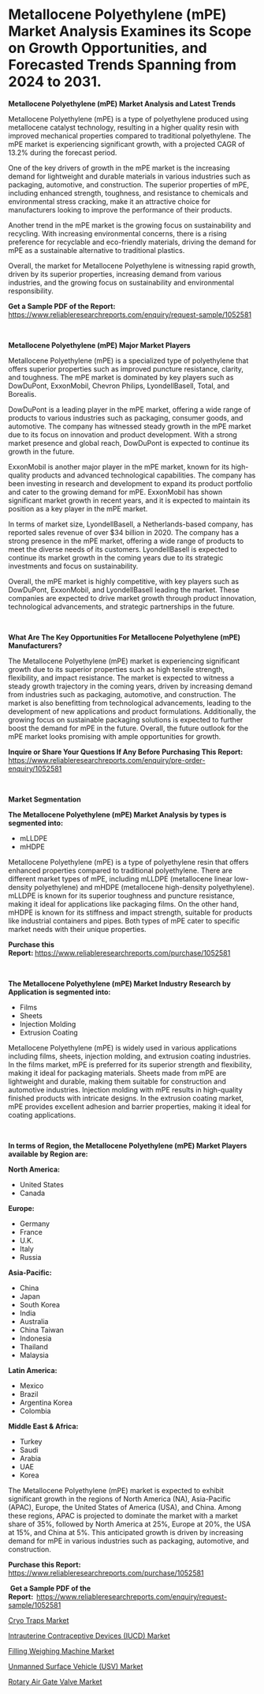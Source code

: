 <p><h1>Metallocene Polyethylene (mPE) Market Analysis Examines its Scope on Growth Opportunities, and Forecasted Trends Spanning from 2024 to 2031.</h1></p><p><strong>Metallocene Polyethylene (mPE) Market Analysis and Latest Trends</strong></p>
<p><p>Metallocene Polyethylene (mPE) is a type of polyethylene produced using metallocene catalyst technology, resulting in a higher quality resin with improved mechanical properties compared to traditional polyethylene. The mPE market is experiencing significant growth, with a projected CAGR of 13.2% during the forecast period. </p><p>One of the key drivers of growth in the mPE market is the increasing demand for lightweight and durable materials in various industries such as packaging, automotive, and construction. The superior properties of mPE, including enhanced strength, toughness, and resistance to chemicals and environmental stress cracking, make it an attractive choice for manufacturers looking to improve the performance of their products. </p><p>Another trend in the mPE market is the growing focus on sustainability and recycling. With increasing environmental concerns, there is a rising preference for recyclable and eco-friendly materials, driving the demand for mPE as a sustainable alternative to traditional plastics. </p><p>Overall, the market for Metallocene Polyethylene is witnessing rapid growth, driven by its superior properties, increasing demand from various industries, and the growing focus on sustainability and environmental responsibility.</p></p>
<p><strong>Get a Sample PDF of the Report:&nbsp;</strong> <a href="https://www.reliableresearchreports.com/enquiry/request-sample/1052581">https://www.reliableresearchreports.com/enquiry/request-sample/1052581</a></p>
<p>&nbsp;</p>
<p><strong>Metallocene Polyethylene (mPE) Major Market Players</strong></p>
<p><p>Metallocene Polyethylene (mPE) is a specialized type of polyethylene that offers superior properties such as improved puncture resistance, clarity, and toughness. The mPE market is dominated by key players such as DowDuPont, ExxonMobil, Chevron Philips, LyondellBasell, Total, and Borealis.</p><p>DowDuPont is a leading player in the mPE market, offering a wide range of products to various industries such as packaging, consumer goods, and automotive. The company has witnessed steady growth in the mPE market due to its focus on innovation and product development. With a strong market presence and global reach, DowDuPont is expected to continue its growth in the future.</p><p>ExxonMobil is another major player in the mPE market, known for its high-quality products and advanced technological capabilities. The company has been investing in research and development to expand its product portfolio and cater to the growing demand for mPE. ExxonMobil has shown significant market growth in recent years, and it is expected to maintain its position as a key player in the mPE market.</p><p>In terms of market size, LyondellBasell, a Netherlands-based company, has reported sales revenue of over $34 billion in 2020. The company has a strong presence in the mPE market, offering a wide range of products to meet the diverse needs of its customers. LyondellBasell is expected to continue its market growth in the coming years due to its strategic investments and focus on sustainability.</p><p>Overall, the mPE market is highly competitive, with key players such as DowDuPont, ExxonMobil, and LyondellBasell leading the market. These companies are expected to drive market growth through product innovation, technological advancements, and strategic partnerships in the future.</p></p>
<p>&nbsp;</p>
<p><strong>What Are The Key Opportunities For Metallocene Polyethylene (mPE) Manufacturers?</strong></p>
<p><p>The Metallocene Polyethylene (mPE) market is experiencing significant growth due to its superior properties such as high tensile strength, flexibility, and impact resistance. The market is expected to witness a steady growth trajectory in the coming years, driven by increasing demand from industries such as packaging, automotive, and construction. The market is also benefitting from technological advancements, leading to the development of new applications and product formulations. Additionally, the growing focus on sustainable packaging solutions is expected to further boost the demand for mPE in the future. Overall, the future outlook for the mPE market looks promising with ample opportunities for growth.</p></p>
<p><strong>Inquire or Share Your Questions If Any Before Purchasing This Report:</strong> <a href="https://www.reliableresearchreports.com/enquiry/pre-order-enquiry/1052581">https://www.reliableresearchreports.com/enquiry/pre-order-enquiry/1052581</a></p>
<p>&nbsp;</p>
<p><strong>Market Segmentation</strong></p>
<p><strong>The Metallocene Polyethylene (mPE) Market Analysis by types is segmented into:</strong></p>
<p><ul><li>mLLDPE</li><li>mHDPE</li></ul></p>
<p><p>Metallocene Polyethylene (mPE) is a type of polyethylene resin that offers enhanced properties compared to traditional polyethylene. There are different market types of mPE, including mLLDPE (metallocene linear low-density polyethylene) and mHDPE (metallocene high-density polyethylene). mLLDPE is known for its superior toughness and puncture resistance, making it ideal for applications like packaging films. On the other hand, mHDPE is known for its stiffness and impact strength, suitable for products like industrial containers and pipes. Both types of mPE cater to specific market needs with their unique properties.</p></p>
<p><strong>Purchase this Report:&nbsp;</strong><a href="https://www.reliableresearchreports.com/purchase/1052581">https://www.reliableresearchreports.com/purchase/1052581</a></p>
<p>&nbsp;</p>
<p><strong>The Metallocene Polyethylene (mPE) Market Industry Research by Application is segmented into:</strong></p>
<p><ul><li>Films</li><li>Sheets</li><li>Injection Molding</li><li>Extrusion Coating</li></ul></p>
<p><p>Metallocene Polyethylene (mPE) is widely used in various applications including films, sheets, injection molding, and extrusion coating industries. In the films market, mPE is preferred for its superior strength and flexibility, making it ideal for packaging materials. Sheets made from mPE are lightweight and durable, making them suitable for construction and automotive industries. Injection molding with mPE results in high-quality finished products with intricate designs. In the extrusion coating market, mPE provides excellent adhesion and barrier properties, making it ideal for coating applications.</p></p>
<p>&nbsp;</p>
<p><strong>In terms of Region, the Metallocene Polyethylene (mPE) Market Players available by Region are:</strong></p>
<p>
    <p> <strong> North America: </strong>
        <ul>
            <li>United States</li>
            <li>Canada</li>
        </ul>
        </p> 
    <p> <strong> Europe: </strong>
        <ul>
            <li>Germany</li>
            <li>France</li>
            <li>U.K.</li>
            <li>Italy</li>
            <li>Russia</li>
        </ul>
        </p> 
    <p> <strong> Asia-Pacific: </strong>
        <ul>
            <li>China</li>
            <li>Japan</li>
            <li>South Korea</li>
            <li>India</li>
            <li>Australia</li>
            <li>China Taiwan</li>
            <li>Indonesia</li>
            <li>Thailand</li>
            <li>Malaysia</li>
        </ul>
        </p> 
    <p> <strong> Latin America: </strong>
        <ul>
            <li>Mexico</li>
            <li>Brazil</li>
            <li>Argentina Korea</li>
            <li>Colombia</li>
        </ul>
        </p> 
    <p> <strong> Middle East & Africa: </strong>
        <ul>
            <li>Turkey</li>
            <li>Saudi</li>
            <li>Arabia</li>
            <li>UAE</li>
            <li>Korea</li>
        </ul>
    </p>
    </p>
<p><p>The Metallocene Polyethylene (mPE) market is expected to exhibit significant growth in the regions of North America (NA), Asia-Pacific (APAC), Europe, the United States of America (USA), and China. Among these regions, APAC is projected to dominate the market with a market share of 35%, followed by North America at 25%, Europe at 20%, the USA at 15%, and China at 5%. This anticipated growth is driven by increasing demand for mPE in various industries such as packaging, automotive, and construction.</p></p>
<p><strong>Purchase this Report: </strong><a href="https://www.reliableresearchreports.com/purchase/1052581">https://www.reliableresearchreports.com/purchase/1052581</a></p>
<p>&nbsp;<strong>Get a Sample PDF of the Report:&nbsp;&nbsp;</strong><a href="https://www.reliableresearchreports.com/enquiry/request-sample/1052581">https://www.reliableresearchreports.com/enquiry/request-sample/1052581</a></p>
<p><strong></strong></p>
<p><p><a href="https://medium.com/@dorinaprifti56/cryo-traps-market-trends-and-market-analysis-forecasted-for-period-2024-2031-88a07d0ec2e8">Cryo Traps Market</a></p><p><a href="https://github.com/suaretopek9/Market-Research-Report-List-1/blob/main/intrauterine-contraceptive-devices-iucd-market.md">Intrauterine Contraceptive Devices (IUCD) Market</a></p><p><a href="https://medium.com/@arnisaleka1951/filling-weighing-machine-market-analysis-and-sze-forecasted-for-period-from-2024-to-2031-4ee7d5588133">Filling Weighing Machine Market</a></p><p><a href="https://github.com/moyahfrancoestellec51j635wcx/Market-Research-Report-List-1/blob/main/unmanned-surface-vehicle-usv-market.md">Unmanned Surface Vehicle (USV) Market</a></p><p><a href="https://medium.com/@arnisaleka1951/analyzing-rotary-air-gate-valve-market-global-industry-perspective-and-forecast-2024-to-2031-9eaa04b138c5">Rotary Air Gate Valve Market</a></p></p>